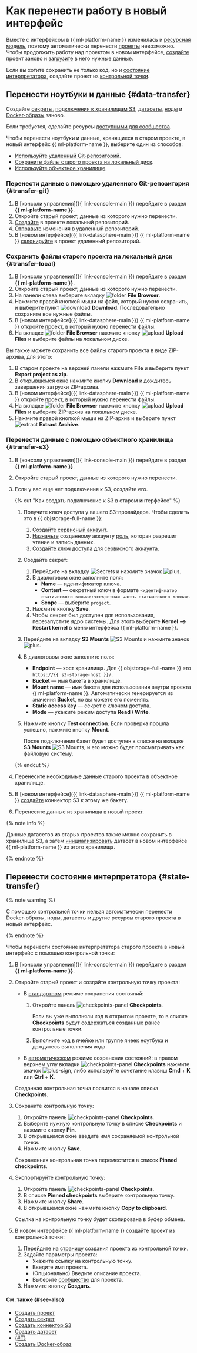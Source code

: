 # Как перенести работу в новый интерфейс

Вместе с интерфейсом в {{ ml-platform-name }} изменилась и [ресурсная модель](../concepts/resource-model.md), поэтому автоматически перенести [проекты](../concepts/project.md) невозможно. Чтобы продолжить работу над проектом в новом интерфейсе, [создайте](../operations/projects/create.md) проект заново и [загрузите](#data-transfer) в него нужные данные.

Если вы хотите сохранить не только код, но и [состояние интерпретатора](../concepts/save-state.md), создайте проект из [контрольной точки](#state-transfer).

## Перенести ноутбуки и данные {#data-transfer}

Создайте [секреты](data/secrets.md#create), [подключения к хранилищам S3](data/connect-to-s3.md#s3-create), [датасеты](../concepts/dataset.md#init), [ноды](deploy/node-create.md) и [Docker-образы](user-images.md#docker-create) заново.

Если требуется, сделайте ресурсы [доступными для сообщества](../concepts/resource-model.md#sharing).

Чтобы перенести ноутбуки и данные, хранящиеся в старом проекте, в новый интерфейс {{ ml-platform-name }}, выберите один из способов:
* [Используйте удаленный Git-репозиторий](#transfer-git).
* [Сохраните файлы старого проекта на локальный диск](#transfer-local).
* [Используйте объектное хранилище](#transfer-s3).

### Перенести данные с помощью удаленного Git-репозитория {#transfer-git}

1. В [консоли управления]({{ link-console-main }}) перейдите в раздел **{{ ml-platform-name }}**.
1. Откройте старый проект, данные из которого нужно перенести.
1. [Создайте](./projects/work-with-git.md#init) в проекте локальный репозиторий.
1. [Отправьте](./projects/work-with-git.md#push) изменения в удаленный репозиторий.
1. В [новом интерфейсе]({{ link-datasphere-main }}) {{ ml-platform-name }} [склонируйте](./projects/work-with-git.md#clone) в проект удаленный репозиторий. 

### Сохранить файлы старого проекта на локальный диск {#transfer-local}

1. В [консоли управления]({{ link-console-main }}) перейдите в раздел **{{ ml-platform-name }}**.
1. Откройте старый проект, данные из которого нужно перенести.
1. На панели слева выберите вкладку ![folder](../../_assets/datasphere/jupyterlab/folder.svg) **File Browser**.
1. Нажмите правой кнопкой мыши на файл, который нужно сохранить, и выберите пункт ![download](../../_assets/datasphere/jupyterlab/download.svg) **Download**. Последовательно сохраните все нужные файлы.
1. В [новом интерфейсе]({{ link-datasphere-main }}) {{ ml-platform-name }} откройте проект, в который нужно перенести файлы.
1. На вкладке ![folder](../../_assets/datasphere/jupyterlab/folder.svg) **File Browser** нажмите кнопку ![upload](../../_assets/datasphere/jupyterlab/upload.svg) **Upload Files** и выберите файлы на локальном диске.

Вы также можете сохранить все файлы старого проекта в виде ZIP-архива, для этого:
1. В старом проекте на верхней панели нажмите **File** и выберите пункт **Export project as zip**.
1. В открывшемся окне нажмите кнопку **Download** и дождитесь завершения загрузки ZIP-архива.
1. В [новом интерфейсе]({{ link-datasphere-main }}) {{ ml-platform-name }} откройте проект, в который нужно перенести файлы.
1. На вкладке ![folder](../../_assets/datasphere/jupyterlab/folder.svg) **File Browser** нажмите кнопку ![upload](../../_assets/datasphere/jupyterlab/upload.svg) **Upload Files** и выберите ZIP-архив на локальном диске.
1. Нажмите правой кнопкой мыши на ZIP-архив и выберите пункт ![extract](../../_assets/datasphere/jupyterlab/extract.svg) **Extract Archive**.

### Перенести данные с помощью объектного хранилища {#transfer-s3}

1. В [консоли управления]({{ link-console-main }}) перейдите в раздел **{{ ml-platform-name }}**.
1. Откройте старый проект, данные из которого нужно перенести.
1. Если у вас еще нет подключения к S3, создайте его.

   {% cut "Как создать подключение к S3 в старом интерфейсе" %} 
 
   1. Получите ключ доступа у вашего S3-провайдера. Чтобы сделать это в {{ objstorage-full-name }}:
        1. [Создайте сервисный аккаунт](../../iam/operations/sa/create.md). 
        1. [Назначьте](../../iam/operations/sa/assign-role-for-sa.md) созданному аккаунту [роль](../../storage/security/index.md), которая разрешит чтение и запись данных.
        1. [Создайте ключ доступа](../../iam/operations/sa/create-access-key.md) для сервисного аккаунта.
   1. Создайте секрет:
        1. Перейдите на вкладку ![Secrets](../../_assets/datasphere/jupyterlab/secret.svg) и нажмите значок ![plus](../../_assets/datasphere/jupyterlab/add.svg).
        1. В диалоговом окне заполните поля:
            * **Name** — идентификатор ключа.
            * **Content** — секретный ключ в формате `<идентификатор статического ключа>:<секретная часть статического ключа>`.
            * **Scope** — выберите `project`.
        1. Нажмите кнопку **Save**.
        1. Чтобы секрет был доступен для использования, перезапустите ядро системы. Для этого выберите **Kernel ⟶ Restart kernel** в меню интерфейса {{ ml-platform-name }}.
   1. Перейдите на вкладку **S3 Mounts** ![S3 Mounts](../../_assets/datasphere/bucket.svg) и нажмите значок ![plus](../../_assets/datasphere/jupyterlab/add.svg).
   1. В диалоговом окне заполните поля:
        * **Endpoint** — хост хранилища. Для {{ objstorage-full-name }} это `https://{{ s3-storage-host }}/`.
        * **Bucket** — имя бакета в хранилище.
        * **Mount name** — имя бакета для использования внутри проекта {{ ml-platform-name }}. Автоматически генерируется из значения **Bucket**, но вы можете его поменять.
        * **Static access key** — секрет с ключом доступа. 
        * **Mode** — укажите режим доступа **Read / Write**.
   1. Нажмите кнопку **Test connection**. Если проверка прошла успешно, нажмите кнопку **Mount**.

        После подключения бакет будет доступен в списке на вкладке **S3 Mounts** ![S3 Mounts](../../_assets/datasphere/bucket.svg), и его можно будет просматривать как файловую систему.

   {% endcut %}

1. Перенесите необходимые данные старого проекта в объектное хранилище.
1. В [новом интерфейсе]({{ link-datasphere-main }}) {{ ml-platform-name }} [создайте](./data/connect-to-s3.md) коннектор S3 к этому же бакету.
1. Перенесите данные из хранилища в новый проект.

{% note info %}

Данные датасетов из старых проектов также можно сохранить в хранилище S3, а затем [инициализировать](../concepts/dataset.md#init) датасет в новом интерфейсе {{ ml-platform-name }} из этого хранилища.

{% endnote %}

## Перенести состояние интерпретатора {#state-transfer}

{% note warning %}

C помощью контрольной точки нельзя автоматически перенести Docker-образы, ноды, датасеты и другие ресурсы старого проекта в новый интерфейс.

{% endnote %}

Чтобы перенести состояние интерпретатора старого проекта в новый интерфейс с помощью контрольной точки:
1. В [консоли управления]({{ link-console-main }}) перейдите в раздел **{{ ml-platform-name }}**.
1. Откройте старый проект и создайте контрольную точку проекта:
    * В [стандартном](../concepts/save-state.md#default-save) режиме сохранения состояний:
        1. Откройте панель ![checkpoints-panel](../../_assets/datasphere/jupyterlab/checkpoints-panel.svg) **Checkpoints**.

            Если вы уже выполняли код в открытом проекте, то в списке **Checkpoints** будут содержаться созданные ранее контрольные точки.
        1. Выполните код в ячейке или группе ячеек ноутбука и дождитесь выполнения кода.
    * В [автоматическом](../concepts/save-state.md#auto-save) режиме сохранения состояний: в правом верхнем углу вкладки ![checkpoints-panel](../../_assets/datasphere/jupyterlab/checkpoints-panel.svg) **Checkpoints** нажмите значок ![plus-sign](../../_assets/plus-sign.svg), либо используйте сочетание клавиш **Cmd** + **K** или **Ctrl** + **K**.

    Созданная контрольная точка появится в начале списка **Checkpoints**.
1. Сохраните контрольную точку:
    1. Откройте панель ![checkpoints-panel](../../_assets/datasphere/jupyterlab/checkpoints-panel.svg) **Checkpoints**.
    1. Выберите нужную контрольную точку в списке **Checkpoints** и нажмите кнопку **Pin**.
    1. В открывшемся окне введите имя сохраняемой контрольной точки.
    1. Нажмите кнопку **Save**.

    Сохраненная контрольная точка переместится в список **Pinned checkpoints**.
1. Экспортируйте контрольную точку:
    1. Откройте панель ![checkpoints-panel](../../_assets/datasphere/jupyterlab/checkpoints-panel.svg) **Checkpoints**.
    1. В списке **Pinned checkpoints** выберите контрольную точку.
    1. Нажмите кнопку **Share**.
    1. В открывшемся окне нажмите кнопку **Copy to clipboard**.

    Ссылка на контрольную точку будет скопирована в буфер обмена.
1. В новом интерфейсе {{ ml-platform-name }} создайте проект из контрольной точки:
    1. Перейдите на [страницу](https://datasphere.yandex.ru?create-project-from-previous-version=true) создания проекта из контрольной точки.
    1. Задайте параметры проекта:
        * Укажите ссылку на контрольную точку.
        * Введите имя проекта.
        * (Опционально) Введите описание проекта.
        * Выберите [сообщество](../concepts/community.md) для проекта.
    1. Нажмите кнопку **Создать**.

#### См. также {#see-also}

* [Создать проект](./projects/create.md)
* [Создать секрет](./data/secrets.md#create)
* [Создать коннектор S3](./data/connect-to-s3.md)
* [Создать датасет](../concepts/dataset.md#init)
* [{#T}](./deploy/node-create.md)
* [Создать Docker-образ](user-images.md#create)
